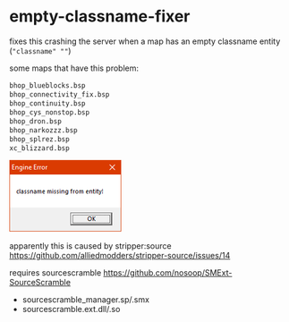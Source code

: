 # empty-classname-fixer

fixes this crashing the server when a map has an empty classname entity (`"classname" ""`)

some maps that have this problem:
```
bhop_blueblocks.bsp
bhop_connectivity_fix.bsp
bhop_continuity.bsp
bhop_cys_nonstop.bsp
bhop_dron.bsp
bhop_narkozzz.bsp
bhop_splrez.bsp
xc_blizzard.bsp
```

![Error box message that says "classname missing from entity!"](classname_missing_from_entity_error_box.png)

apparently this is caused by stripper:source https://github.com/alliedmodders/stripper-source/issues/14

requires sourcescramble https://github.com/nosoop/SMExt-SourceScramble
- sourcescramble_manager.sp/.smx
- sourcescramble.ext.dll/.so
